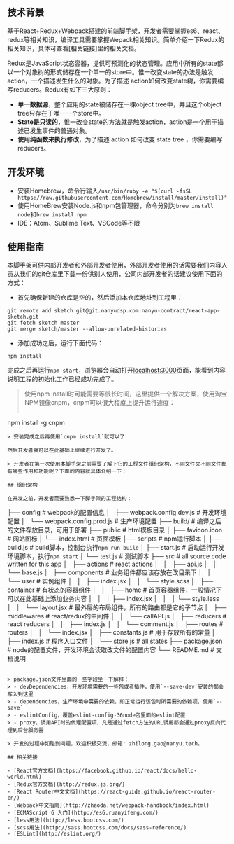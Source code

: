## 技术背景

基于React+Redux+Webpack搭建的前端脚手架，开发者需要掌握es6、react、redux等相关知识，编译工具需要掌握Wepack相关知识。简单介绍一下Redux的相关知识，具体可查看[相关链接]里的相关文档。

Redux是JavaScript状态容器，提供可预测化的状态管理。应用中所有的state都以一个对象树的形式储存在一个单一的store中。惟一改变state的办法是触发action，一个描述发生什么的对象。为了描述 action如何改变state树，你需要编写reducers。Redux有如下三大原则：

- **单一数据源**，整个应用的state被储存在一棵object tree中，并且这个object tree只存在于唯一一个store中。
- **State是只读的**，惟一改变state的方法就是触发action，action是一个用于描述已发生事件的普通对象。
- **使用纯函数来执行修改**，为了描述 action 如何改变 state tree ，你需要编写 reducers。

## 开发环境

- 安装Homebrew，命令行输入`/usr/bin/ruby -e "$(curl -fsSL https://raw.githubusercontent.com/Homebrew/install/master/install)"`
- 使用HomeBrew安装Node.js和npm包管理器，命令分别为`brew install node`和`brew install npm`
- IDE：Atom、Sublime Text、VSCode等不限

## 使用指南

本脚手架可供内部开发者和外部开发者使用，外部开发者使用的话需要我们内容人员从我们的git仓库里下载一份供别人使用，公司内部开发者的话建议使用下面的方式：

- 首先确保新建的仓库是空的，然后添加本仓库地址到工程里：

```shell
git remote add sketch git@git.nanyudsp.com:nanyu-contract/react-app-sketch.git
git fetch sketch master
git merge sketch/master --allow-unrelated-histories
```

- 添加成功之后，运行下面代码：

```shell
npm install
```

完成之后再运行`npm start`，浏览器会自动打开[localhost:3000](http://localhost:3000)页面，能看到内容说明工程的初始化工作已经成功完成了。

> 使用npm install时可能需要等很长时间，这里提供一个解决方案，使用淘宝NPM镜像cnpm，cnpm可以很大程度上提升运行速度：
> ```shell
npm install -g cnpm
```
> 安装完成之后再使用`cnpm install`就可以了

然后开发者就可以在此基础上继续进行开发了。

> 开发者在第一次使用本脚手架之前需要了解下它的工程文件组织架构，不同文件夹不同文件都有哪些作用和功能呢？下面的内容就具体介绍一下：

## 组织架构

在开发之前，开发者需要熟悉一下脚手架的工程结构：

```
├── config                      # webpack的配置信息
│   ├── webpack.config.dev.js   # 开发环境配置
│   └── webpack.config.prod.js  # 生产环境配置
├── build/                      # 编译之后的文件存放目录，可用于部署
├── public                      # html模板目录
│   ├── favicon.icon            # 网站图标
│   └── index.html              # 页面模板
├── scripts                     # npm运行脚本
│   ├── build.js                # build脚本，控制台执行`npm run build`
│   ├── start.js                # 启动运行开发环境脚本，执行`npm start`
│   └── test.js                 # 测试脚本
├── src                         # all source code written for this app
│   ├── actions                 # react actions
│   │   ├── api.js
│   │   └── base.js
│   ├── components              # 业务组件都应该存放在改目录下
│   │   └── user                # 实例组件
│   │       ├── index.jsx
│   │       └── style.scss
│   ├── container               # 有状态的容器组件
│   │   ├── home                # 首页容器组件，一般情况下可以在此基础上添加业务内容
│   │   │   ├── index.jsx
│   │   │   └── style.less
│   │   └── layout.jsx          # 最外层的布局组件，所有的路由都是它的子节点
│   ├── middlewares             # react/redux的中间件
│   │   └── callAPI.js
│   ├── reducers                # react reducers
│   │   ├── index.js
│   │   └── comment.js
│   ├── routes                  # routers
│   │   └── index.jsx
│   ├── constants.js            # 用于存放所有的常量
│   ├── index.js                # 程序入口文件
│   └── store.js                # all states
├── package.json                # node的配置文件，开发环境会读取改文件的配置内容
└── README.md                   # 文档说明
```

> package.json文件里面的一些字段坐一下解释：
> - devDependencies，开发环境需要的一些包或者插件，使用`--save-dev`安装的都会写入到这里
> - dependencies，生产环境中需要的依赖，即正常运行该包时所需要的依赖项，使用`--save`
> - eslintConfig，覆盖eslint-config-36node包里面的eslint配置
> - proxy，调用API时的代理配置项，凡是通过fetch方法的URL调用都会通过proxy反向代理到后台服务器

> 开发的过程中如碰到问题，欢迎积极交流，邮箱: zhilong.gao@nanyu.tech。

## 相关链接

- [React官方文档](https://facebook.github.io/react/docs/hello-world.html)
- [Redux官方文档](http://redux.js.org/)
- [React Router中文文档](https://react-guide.github.io/react-router-cn/)
- [Webpack中文指南](http://zhaoda.net/webpack-handbook/index.html)
- [ECMAScript 6 入门](http://es6.ruanyifeng.com/)
- [less用法](http://less.bootcss.com/)
- [scss用法](http://sass.bootcss.com/docs/sass-reference/)
- [ESLint](http://eslint.org/)